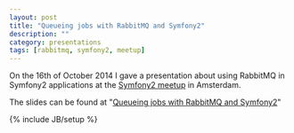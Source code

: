 ```yaml
---
layout: post
title: "Queueing jobs with RabbitMQ and Symfony2"
description: ""
category: presentations
tags: [rabbitmq, symfony2, meetup]
---
```


On the 16th of October 2014 I gave a presentation about using RabbitMQ in Symfony2 applications at the [Symfony2 meetup](http://www.meetup.com/Symfony-User-Group-NL/events/209648562/) in Amsterdam. 

The slides can be found at "[Queueing jobs with RabbitMQ and Symfony2](http://hashbang.nl/queueing-jobs-with-rabbitmq-and-symfony2/)"

{% include JB/setup %}
